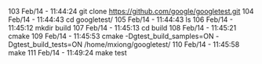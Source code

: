 103  Feb/14 - 11:44:24 git clone https://github.com/google/googletest.git
104  Feb/14 - 11:44:43 cd googletest/
105  Feb/14 - 11:44:43 ls
106  Feb/14 - 11:45:12 mkdir build
107  Feb/14 - 11:45:13 cd build
108  Feb/14 - 11:45:21 cmake
109  Feb/14 - 11:45:53 cmake -Dgtest_build_samples=ON -Dgtest_build_tests=ON /home/mxiong/googletest/
110  Feb/14 - 11:45:58 make
111  Feb/14 - 11:49:24 make test
